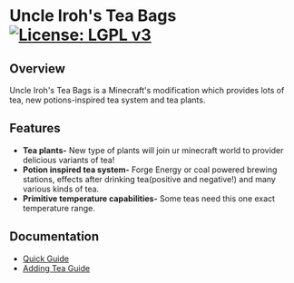 # Uncle Iroh's Tea Bags [![License: LGPL v3](https://img.shields.io/badge/License-LGPL%20v3-blue.svg?&style=flat-square)](https://www.gnu.org/licenses/lgpl-3.0)

## Overview
Uncle Iroh's Tea Bags is a Minecraft's modification which provides lots of tea, new potions-inspired tea system and tea plants.

## Features
* **Tea plants-** New type of plants will join ur minecraft world to provider delicious variants of tea!
* **Potion inspired tea system-** Forge Energy or coal powered brewing stations, effects after drinking tea(positive and negative!) and many various kinds of tea.
* **Primitive temperature capabilities-** Some teas need this one exact temperature range.

## Documentation
* [Quick Guide](https://github.com/CookedStarkFromSummerfell/TeaBags/wiki/Quick-guide)
* [Adding Tea Guide](https://github.com/CookedStarkFromSummerfell/TeaBags/wiki/Adding-Tea-Guide)
